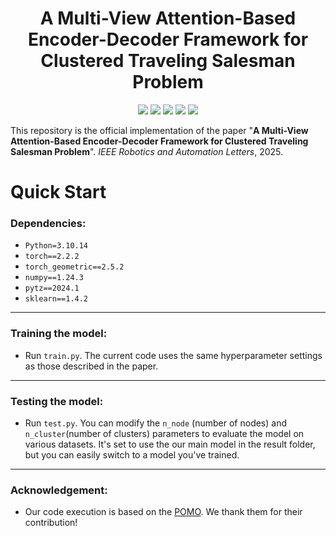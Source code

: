 <h1 align="center">
A Multi-View Attention-Based Encoder-Decoder Framework for Clustered Traveling Salesman Problem
</h1>

<p align="center">
  <a href="https://www.python.org/"><img src="https://img.shields.io/badge/Python-3.10%2B-blue?logo=python"></a>
  <a href="https://pytorch.org/"><img src="https://img.shields.io/badge/PyTorch-%23EE4C2C.svg?logo=pytorch&logoColor=white"></a>
  <a href="https://pytorch-geometric.readthedocs.io/"><img src="https://img.shields.io/badge/PyTorch%20Geometric-6A0DAD?logo=pytorch&logoColor=white"></a>
  <a href="https://numpy.org/"><img src="https://img.shields.io/badge/NumPy-013243?logo=numpy&logoColor=white"></a>
  <a href="https://scikit-learn.org/"><img src="https://img.shields.io/badge/scikit--learn-F7931E?logo=scikitlearn&logoColor=white"></a>
</p>

This repository is the official implementation of the paper "**A Multi-View Attention-Based Encoder-Decoder Framework for Clustered Traveling Salesman Problem**". *IEEE Robotics and Automation Letters*, 2025.

# **Quick Start**

### **Dependencies:**
- `Python=3.10.14`
- `torch==2.2.2`
- `torch_geometric==2.5.2`
- `numpy==1.24.3`
- `pytz==2024.1`
- `sklearn==1.4.2`

---

### **Training the model:**

- Run `train.py`. The current code uses the same hyperparameter settings as those described in the paper.

---

### **Testing the model:**

- Run `test.py`. You can modify the `n_node` (number of nodes) and `n_cluster`(number of clusters) parameters to evaluate the model on various datasets. It's set to use the our main model in the result folder, but you can easily switch to a model you've trained.

---

### **Acknowledgement:**

- Our code execution is based on the [POMO](https://github.com/yd-kwon/POMO). We thank them for their contribution!
